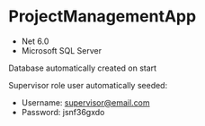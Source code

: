 # ProjectManagementApp
 
* Net 6.0
* Microsoft SQL Server

Database automatically created on start

Supervisor role user automatically seeded:
* Username: supervisor@email.com
* Password: jsnf36gxdo
